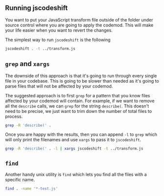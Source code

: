 ## Running jscodeshift

You want to put your JavaScript transform file outside of the folder under source control where you are going to apply the codemod. This will make your life easier when you want to revert the changes.

The simplest way to run `jscodeshift` is the following

```zsh
jscodeshift . -t ../transform.js
```

## `grep` and `xargs`

The downside of this approach is that it's going to run through every single file in your codebase. This is going to be slower than needed as it's going to parse files that will not be affected by your codemod.

The suggested approach is to first `grep` for a pattern that you know files affected by your codemod will contain. For example, if we want to remove all the `describe` calls, we can `grep` for the string `describe(`. This doesn't need to be precise, we just want to trim down the number of total files to process.

```zsh
grep -R 'describe(' .
```

Once you are happy with the results, then you can append `-l` to `grep` which will only print the filenames and use `xargs` to pass it to `jscodeshift`.

```zsh
grep -R 'describe(' . -l | xargs jscodeshift -t ../transform.js
```

## `find`

Another handy unix utility is `find` which lets you find all the files with a specific name.

```zsh
find . -name '*-test.js'
```
